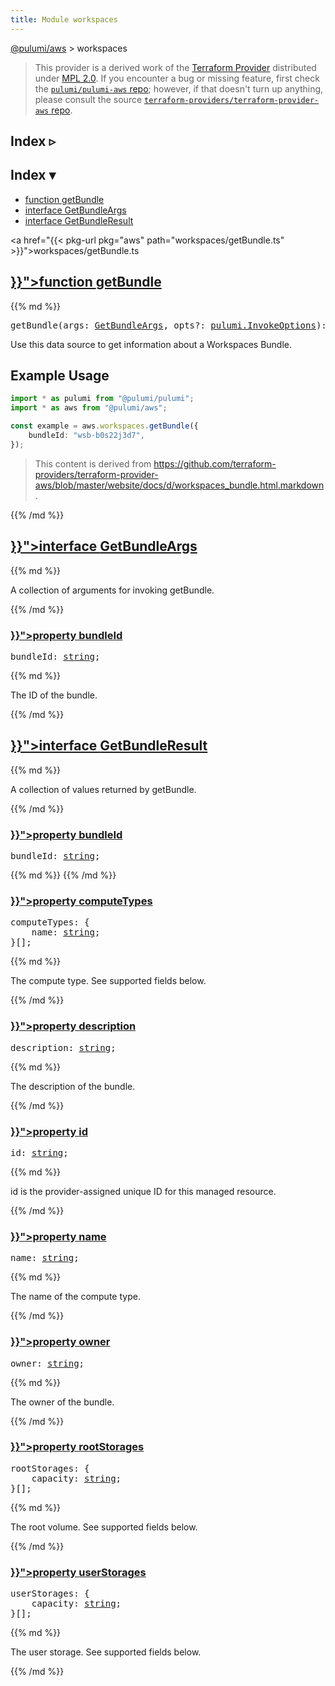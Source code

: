 ```yaml
---
title: Module workspaces
---
```


<!-- WARNING: this page was generated by a tool. Do not edit it by hand. -->
<!-- To change it, please see https://github.com/pulumi/docs/tree/master/tools/tscdocgen. -->

<a href="../">@pulumi/aws</a> &gt; workspaces

> This provider is a derived work of the [Terraform Provider](https://github.com/terraform-providers/terraform-provider-aws)
> distributed under [MPL 2.0](https://www.mozilla.org/en-US/MPL/2.0/). If you encounter a bug or missing feature,
> first check the [`pulumi/pulumi-aws` repo](https://github.com/pulumi/pulumi-aws/issues); however, if that doesn't turn up anything,
> please consult the source [`terraform-providers/terraform-provider-aws` repo](https://github.com/terraform-providers/terraform-provider-aws/issues).



<div class="toggleVisible">
<div class="collapsed">
<h2 class="pdoc-module-header toggleButton" title="Click to show Index">Index ▹</h2>
</div>
<div class="expanded">
<h2 class="pdoc-module-header toggleButton" title="Click to hide Index">Index ▾</h2>
<div class="pdoc-module-contents">
<ul>
<li><a href="#getBundle">function getBundle</a></li>
<li><a href="#GetBundleArgs">interface GetBundleArgs</a></li>
<li><a href="#GetBundleResult">interface GetBundleResult</a></li>
</ul>

<a href="{{< pkg-url pkg="aws" path="workspaces/getBundle.ts" >}}">workspaces/getBundle.ts</a> 
</div>
</div>
</div>


<h2 class="pdoc-module-header" id="getBundle">
<a class="pdoc-member-name" href="{{< pkg-url pkg="aws" path="workspaces/getBundle.ts#L23" >}}">function <b>getBundle</b></a>
</h2>
<div class="pdoc-module-contents">
{{% md %}}

<pre class="highlight"><span class='kd'></span>getBundle(args: <a href='#GetBundleArgs'>GetBundleArgs</a>, opts?: <a href='/docs/reference/pkg/nodejs/pulumi/pulumi/#InvokeOptions'>pulumi.InvokeOptions</a>): <a href='https://developer.mozilla.org/en-US/docs/Web/JavaScript/Reference/Global_Objects/Promise'>Promise</a>&lt;<a href='#GetBundleResult'>GetBundleResult</a>&gt; &amp; <a href='#GetBundleResult'>GetBundleResult</a></pre>


Use this data source to get information about a Workspaces Bundle.

## Example Usage

```typescript
import * as pulumi from "@pulumi/pulumi";
import * as aws from "@pulumi/aws";

const example = aws.workspaces.getBundle({
    bundleId: "wsb-b0s22j3d7",
});
```

> This content is derived from https://github.com/terraform-providers/terraform-provider-aws/blob/master/website/docs/d/workspaces_bundle.html.markdown.

{{% /md %}}
</div>
<h2 class="pdoc-module-header" id="GetBundleArgs">
<a class="pdoc-member-name" href="{{< pkg-url pkg="aws" path="workspaces/getBundle.ts#L41" >}}">interface <b>GetBundleArgs</b></a>
</h2>
<div class="pdoc-module-contents">
{{% md %}}

A collection of arguments for invoking getBundle.

{{% /md %}}
<h3 class="pdoc-member-header" id="GetBundleArgs-bundleId">
<a class="pdoc-child-name" href="{{< pkg-url pkg="aws" path="workspaces/getBundle.ts#L45" >}}">property <b>bundleId</b></a>
</h3>
<div class="pdoc-member-contents">
<pre class="highlight"><span class='kd'></span>bundleId: <span class='kd'><a href='https://developer.mozilla.org/en-US/docs/Web/JavaScript/Reference/Global_Objects/String'>string</a></span>;</pre>
{{% md %}}

The ID of the bundle.

{{% /md %}}
</div>
</div>
<h2 class="pdoc-module-header" id="GetBundleResult">
<a class="pdoc-member-name" href="{{< pkg-url pkg="aws" path="workspaces/getBundle.ts#L51" >}}">interface <b>GetBundleResult</b></a>
</h2>
<div class="pdoc-module-contents">
{{% md %}}

A collection of values returned by getBundle.

{{% /md %}}
<h3 class="pdoc-member-header" id="GetBundleResult-bundleId">
<a class="pdoc-child-name" href="{{< pkg-url pkg="aws" path="workspaces/getBundle.ts#L52" >}}">property <b>bundleId</b></a>
</h3>
<div class="pdoc-member-contents">
<pre class="highlight"><span class='kd'></span>bundleId: <span class='kd'><a href='https://developer.mozilla.org/en-US/docs/Web/JavaScript/Reference/Global_Objects/String'>string</a></span>;</pre>
{{% md %}}
{{% /md %}}
</div>
<h3 class="pdoc-member-header" id="GetBundleResult-computeTypes">
<a class="pdoc-child-name" href="{{< pkg-url pkg="aws" path="workspaces/getBundle.ts#L56" >}}">property <b>computeTypes</b></a>
</h3>
<div class="pdoc-member-contents">
<pre class="highlight"><span class='kd'></span>computeTypes: {
    name: <span class='kd'><a href='https://developer.mozilla.org/en-US/docs/Web/JavaScript/Reference/Global_Objects/String'>string</a></span>;
}[];</pre>
{{% md %}}

The compute type. See supported fields below.

{{% /md %}}
</div>
<h3 class="pdoc-member-header" id="GetBundleResult-description">
<a class="pdoc-child-name" href="{{< pkg-url pkg="aws" path="workspaces/getBundle.ts#L60" >}}">property <b>description</b></a>
</h3>
<div class="pdoc-member-contents">
<pre class="highlight"><span class='kd'></span>description: <span class='kd'><a href='https://developer.mozilla.org/en-US/docs/Web/JavaScript/Reference/Global_Objects/String'>string</a></span>;</pre>
{{% md %}}

The description of the bundle.

{{% /md %}}
</div>
<h3 class="pdoc-member-header" id="GetBundleResult-id">
<a class="pdoc-child-name" href="{{< pkg-url pkg="aws" path="workspaces/getBundle.ts#L80" >}}">property <b>id</b></a>
</h3>
<div class="pdoc-member-contents">
<pre class="highlight"><span class='kd'></span>id: <span class='kd'><a href='https://developer.mozilla.org/en-US/docs/Web/JavaScript/Reference/Global_Objects/String'>string</a></span>;</pre>
{{% md %}}

id is the provider-assigned unique ID for this managed resource.

{{% /md %}}
</div>
<h3 class="pdoc-member-header" id="GetBundleResult-name">
<a class="pdoc-child-name" href="{{< pkg-url pkg="aws" path="workspaces/getBundle.ts#L64" >}}">property <b>name</b></a>
</h3>
<div class="pdoc-member-contents">
<pre class="highlight"><span class='kd'></span>name: <span class='kd'><a href='https://developer.mozilla.org/en-US/docs/Web/JavaScript/Reference/Global_Objects/String'>string</a></span>;</pre>
{{% md %}}

The name of the compute type.

{{% /md %}}
</div>
<h3 class="pdoc-member-header" id="GetBundleResult-owner">
<a class="pdoc-child-name" href="{{< pkg-url pkg="aws" path="workspaces/getBundle.ts#L68" >}}">property <b>owner</b></a>
</h3>
<div class="pdoc-member-contents">
<pre class="highlight"><span class='kd'></span>owner: <span class='kd'><a href='https://developer.mozilla.org/en-US/docs/Web/JavaScript/Reference/Global_Objects/String'>string</a></span>;</pre>
{{% md %}}

The owner of the bundle.

{{% /md %}}
</div>
<h3 class="pdoc-member-header" id="GetBundleResult-rootStorages">
<a class="pdoc-child-name" href="{{< pkg-url pkg="aws" path="workspaces/getBundle.ts#L72" >}}">property <b>rootStorages</b></a>
</h3>
<div class="pdoc-member-contents">
<pre class="highlight"><span class='kd'></span>rootStorages: {
    capacity: <span class='kd'><a href='https://developer.mozilla.org/en-US/docs/Web/JavaScript/Reference/Global_Objects/String'>string</a></span>;
}[];</pre>
{{% md %}}

The root volume. See supported fields below.

{{% /md %}}
</div>
<h3 class="pdoc-member-header" id="GetBundleResult-userStorages">
<a class="pdoc-child-name" href="{{< pkg-url pkg="aws" path="workspaces/getBundle.ts#L76" >}}">property <b>userStorages</b></a>
</h3>
<div class="pdoc-member-contents">
<pre class="highlight"><span class='kd'></span>userStorages: {
    capacity: <span class='kd'><a href='https://developer.mozilla.org/en-US/docs/Web/JavaScript/Reference/Global_Objects/String'>string</a></span>;
}[];</pre>
{{% md %}}

The user storage. See supported fields below.

{{% /md %}}
</div>
</div>
